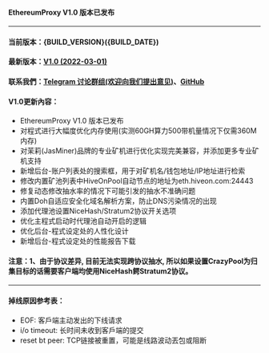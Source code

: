 #### EthereumProxy V1.0 版本已发布
----
#### 当前版本：{BUILD_VERSION}({BUILD_DATE})
#### 最新版本：[V1.0 (2022-03-01)](https://github.com/ethereum-proxy/EthereumProxy/releases/tag/1.0)
#### 联系我們：[Telegram 讨论群组(欢迎向我们提出意见)](https://t.me/ethereumproxy)、[GitHub](https://github.com/ethereum-proxy/ethereumproxy)
#### V1.0更新內容：
- EthereumProxy V1.0 版本已发布
- 对程式进行大幅度优化内存使用(实测60GH算力500带机量情况下仅需360M内存)
- 对茉莉(JasMiner)品牌的专业矿机进行优化实现完美兼容，并添加更多专业矿机支持
- 新增后台-账户列表处的搜索框，用于对矿机名/钱包地址/IP地址进行检索
- 修改内置矿池列表中HiveOnPool自动节点的地址为eth.hiveon.com:24443
- 修复动态修改抽水率的情况下可能引发的抽水不准确问题
- 内置Doh自适应安全化域名解析方案，防止DNS污染情况的出现
- 添加代理池设置NiceHash/Stratum2协议开关选项
- 优化主程式启动时代理池自动开启的逻辑
- 优化后台-程式设定处的人性化设计
- 新增后台-程式设定处的性能报告下载
#### 注意：1、由于协议差异, 目前无法实现跨协议抽水, 所以如果设置CrazyPool为归集目标的话需要客户端均使用NiceHash鳄Stratum2协议。
----
#### 掉线原因参考表：
- EOF: 客戶端主动发出的下线请求
- i/o timeout: 长时间未收到客戶端的提交
- reset bt peer: TCP链接被重置，可能是线路波动丟包或阻断
